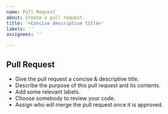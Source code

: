 ```yaml
---
name: Pull Request
about: Create a pull request.
title: '<Concise descriptive title>'
labels: ''
assignees: ''

---
```


## Pull Request

- Give the pull request a concise & descriptive title.
- Describe the purpose of this pull request and its contents.
- Add some relevant labels.
- Choose somebody to review your code.
- Assign who will merge the pull request once it is approved.
